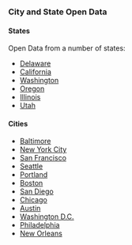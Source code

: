 ### City and State Open Data

#### States
Open Data from a number of states:
- [Delaware](https://data.delaware.gov/)
- [California](https://data.ca.gov/about)
- [Washington](https://data.wa.gov/)
- [Oregon](https://data.oregon.gov/)
- [Illinois](https://data.illinois.gov/)
- [Utah](https://www.utah.gov/data/)

#### Cities
- [Baltimore](https://data.baltimorecity.gov)
- [New York City](https://opendata.cityofnewyork.us/)
- [San Francisco](https://datasf.org/)
- [Seattle](https://data.seattle.gov/)
- [Portland](http://www.civicapps.org/)
- [Boston](https://www.boston.gov/departments/innovation-and-technology)
- [San Diego](https://opensandiego.org)
- [Chicago](https://data.cityofchicago.org/)
- [Austin](https://data.austintexas.gov/)
- [Washington D.C.](https://opendata.dc.gov/)
- [Philadelphia](https://www.opendataphilly.org/) 
- [New Orleans](https://datadriven.nola.gov/home/)
